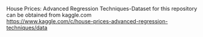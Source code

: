 
House Prices: Advanced Regression Techniques-Dataset for this repository can be obtained from kaggle.com  
https://www.kaggle.com/c/house-prices-advanced-regression-techniques/data
